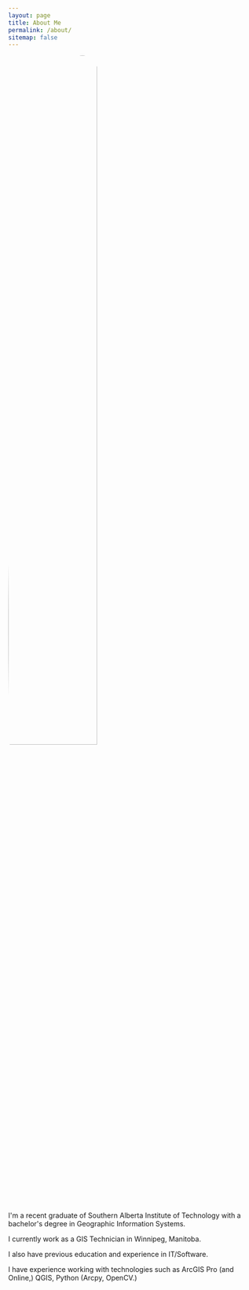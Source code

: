 ```yaml
---
layout: page
title: About Me
permalink: /about/
sitemap: false
---
```

<div class='about-img'>

<div>

<img height="60%" width="60%" style="border-radius:50%;" src="{{site.baseurl}}/assets/images/IMG_20220828.jpg">

</div>

<div class="about-text">

<p>I'm a recent graduate of Southern Alberta Institute of Technology with a bachelor's degree in Geographic Information Systems.</p>

<p>I currently work as a GIS Technician in Winnipeg, Manitoba.</p>
  
<p>I also have previous education and experience in IT/Software.</p>

<p>I have experience working with technologies such as ArcGIS Pro (and Online,) QGIS, Python (Arcpy, OpenCV.)</p> 
</div>
</div>
